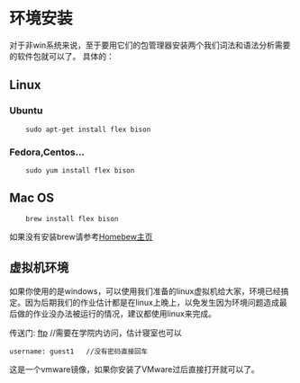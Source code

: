 # 环境安装

对于非win系统来说，至于要用它们的包管理器安装两个我们词法和语法分析需要的软件包就可以了。
具体的：

## Linux

### Ubuntu

```
    sudo apt-get install flex bison
```

### Fedora,Centos...

```
    sudo yum install flex bison
```

## Mac OS

```
    brew install flex bison
```

如果没有安装brew请参考[Homebew主页](http://brew.sh/index_zh-cn.html)


## 虚拟机环境

如果你使用的是windows，可以使用我们准备的linux虚拟机给大家，环境已经搞定。因为后期我们的作业估计都是在linux上晚上，以免发生因为环境问题造成最后做的作业没办法被运行的情况，建议都使用linux来完成。

传送门: [ftp](ftp://10.60.36.40) //需要在学院内访问，估计寝室也可以 

```
username: guest1   //没有密码直接回车
```

这是一个vmware镜像，如果你安装了VMware过后直接打开就可以了。

